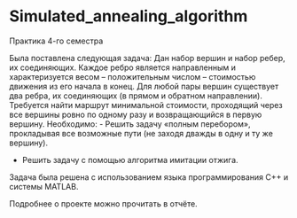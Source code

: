 # Simulated_annealing_algorithm
Практика 4-го семестра

Была поставлена следующая задача:
	Дан набор вершин и набор ребер, их соединяющих. Каждое ребро является направленным и характеризуется весом – положительным 
  числом – стоимостью движения из его начала в конец. Для любой пары вершин существует два ребра, их соединяющих (в прямом и обратном направлении). 
  Требуется найти маршрут минимальной стоимости, проходящий через все вершины ровно по одному разу и возвращающийся в первую вершину. 
	Необходимо:
	- Решить задачу «полным перебором», прокладывая все возможные пути (не заходя дважды в одну и ту же вершину).
  - Pешить задачу с помощью алгоритма имитации отжига.
 
Задача была решена с использованием языка программирования C++ и системы MATLAB.

Подробнее о проекте можно прочитать в отчёте.
